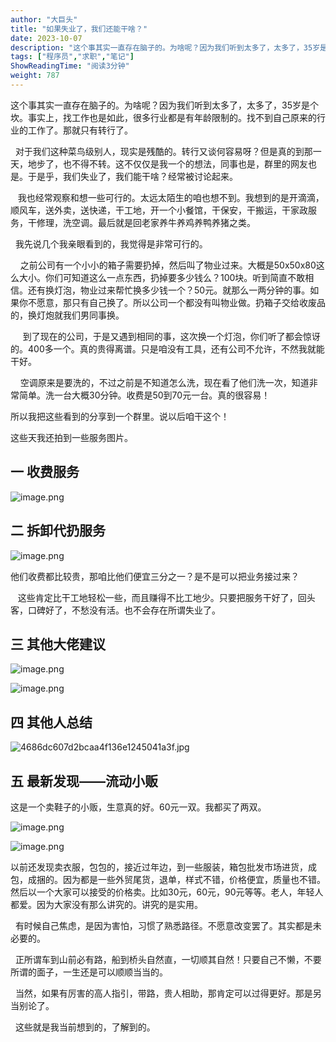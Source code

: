 ```yaml
---
author: "大巨头"
title: "如果失业了，我们还能干啥？"
date: 2023-10-07
description: "这个事其实一直存在脑子的。为啥呢？因为我们听到太多了，太多了，35岁是个坎。事实上，找工作也是如此，很多行业都是有年龄限制的。找不到自己原来的行业的工作了。那就只有转行了。对于我们这种菜鸟级别人"
tags: ["程序员","求职","笔记"]
ShowReadingTime: "阅读3分钟"
weight: 787
---
```

这个事其实一直存在脑子的。为啥呢？因为我们听到太多了，太多了，35岁是个坎。事实上，找工作也是如此，很多行业都是有年龄限制的。找不到自己原来的行业的工作了。那就只有转行了。

  对于我们这种菜鸟级别人，现实是残酷的。转行又谈何容易呀？但是真的到那一天，地步了，也不得不转。这不仅仅是我一个的想法，同事也是，群里的网友也是。于是乎，我们失业了，我们能干啥？经常被讨论起来。

   我也经常观察和想一些可行的。太远太陌生的咱也想不到。我想到的是开滴滴，顺风车，送外卖，送快递，干工地，开一个小餐馆，干保安，干搬运，干家政服务，干修理，洗空调。最后就是回老家养牛养鸡养鸭养猪之类。

  我先说几个我亲眼看到的，我觉得是非常可行的。

    之前公司有一个小小的箱子需要扔掉，然后叫了物业过来。大概是50x50x80这么大小。你们可知道这么一点东西，扔掉要多少钱么？100块。听到简直不敢相信。还有换灯泡，物业过来帮忙换多少钱一个？50元。就那么一两分钟的事。如果你不愿意，那只有自己换了。所以公司一个都没有叫物业做。扔箱子交给收废品的，换灯炮就我们男同事换。

     到了现在的公司，于是又遇到相同的事，这次换一个灯泡，你们听了都会惊讶的。400多一个。真的贵得离谱。只是咱没有工具，还有公司不允许，不然我就能干好。

    空调原来是要洗的，不过之前是不知道怎么洗，现在看了他们洗一次，知道非常简单。洗一台大概30分钟。收费是50到70元一台。真的很容易！

所以我把这些看到的分享到一个群里。说以后咱干这个！

这些天我还拍到一些服务图片。

一 收费服务
------

![image.png](https://p3-juejin.byteimg.com/tos-cn-i-k3u1fbpfcp/5c1f9970bd7442f2846d1bac9fc23eb8~tplv-k3u1fbpfcp-jj-mark:3024:0:0:0:q75.awebp#?w=608&h=877&s=592863&e=png&b=9a9fa0)

二 拆卸代扔服务
--------

![image.png](https://p3-juejin.byteimg.com/tos-cn-i-k3u1fbpfcp/2cbdbda1ea574a22826d360e033af5d8~tplv-k3u1fbpfcp-jj-mark:3024:0:0:0:q75.awebp#?w=688&h=662&s=1197161&e=png&b=c5c2bd)

他们收费都比较贵，那咱比他们便宜三分之一？是不是可以把业务接过来？

   这些肯定比干工地轻松一些，而且赚得不比工地少。只要把服务干好了，回头客，口碑好了，不愁没有活。也不会存在所谓失业了。

三 其他大佬建议
--------

![image.png](https://p9-juejin.byteimg.com/tos-cn-i-k3u1fbpfcp/2ffee7bad1e44f949f55e3de204b2ef2~tplv-k3u1fbpfcp-jj-mark:3024:0:0:0:q75.awebp#?w=729&h=878&s=135624&e=png&b=1a1a1a)

![image.png](https://p9-juejin.byteimg.com/tos-cn-i-k3u1fbpfcp/c85cc9ec4aa649ada342ad1b45967f3b~tplv-k3u1fbpfcp-jj-mark:3024:0:0:0:q75.awebp#?w=789&h=976&s=138925&e=png&b=1a1a1a)

四 其他人总结
-------

![4686dc607d2bcaa4f136e1245041a3f.jpg](https://p3-juejin.byteimg.com/tos-cn-i-k3u1fbpfcp/06a9e4238aae449eb2e59b8940457ed5~tplv-k3u1fbpfcp-jj-mark:3024:0:0:0:q75.awebp#?w=682&h=575&s=89581&e=jpg&b=fffefe)

五 最新发现——流动小贩
------------

这是一个卖鞋子的小贩，生意真的好。60元一双。我都买了两双。

![image.png](https://p1-juejin.byteimg.com/tos-cn-i-k3u1fbpfcp/3cd0ecfe39ba4a39bb6ce177c718a024~tplv-k3u1fbpfcp-jj-mark:3024:0:0:0:q75.awebp#?w=820&h=556&s=923264&e=png&b=fdfbfb)

![image.png](https://p3-juejin.byteimg.com/tos-cn-i-k3u1fbpfcp/d95366bd50954d0188ddb02800d742c0~tplv-k3u1fbpfcp-jj-mark:3024:0:0:0:q75.awebp#?w=786&h=454&s=557365&e=png&b=fdfcfc)

以前还发现卖衣服，包包的，接近过年边，到一些服装，箱包批发市场进货，成包，成捆的。因为都是一些外贸尾货，退单，样式不错，价格便宜，质量也不错。然后以一个大家可以接受的价格卖。比如30元，60元，90元等等。老人，年轻人都爱。因为大家没有那么讲究的。讲究的是实用。

  有时候自己焦虑，是因为害怕，习惯了熟悉路径。不愿意改变罢了。其实都是未必要的。

  正所谓车到山前必有路，船到桥头自然直，一切顺其自然！只要自己不懒，不要所谓的面子，一生还是可以顺顺当当的。

  当然，如果有厉害的高人指引，带路，贵人相助，那肯定可以过得更好。那是另当别论了。

  这些就是我当前想到的，了解到的。